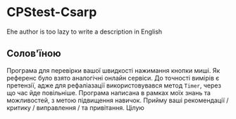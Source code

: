 # CPStest-Csarp
Еhe author is too lazy to write a description in English
## Солов'їною
Програма для перевірки вашої швидкості нажимання кнопки миші. Як референс було взято аналогічні онлайн сервіси.
До точності вимірів є претензії, адже для рефаліазації використовувався метод `Timer`, через що час йде повільніше.
Програма написана в рамках моїх знань та можливостей, з метою підвищення навичок.
Прийму ваші рекомендації / критику / виправлення / та привітання.
Цілую
